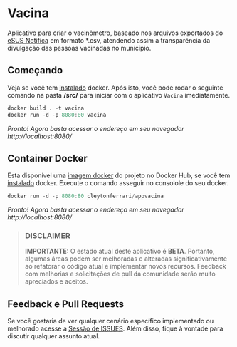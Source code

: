 # Vacina

Aplicativo para criar o vacinômetro, baseado nos arquivos exportados do [eSUS Notifica](https://notifica.saude.gov.br/) em formato *.csv, atendendo assim a transparência da divulgação das pessoas vacinadas no município.


## Começando

Veja se você tem [instalado](https://docs.docker.com/docker-for-windows/install/) docker. Após isto, você pode rodar o seguinte comando na pasta **/src/** para iniciar com o aplicativo `Vacina` imediatamente.

```powershell
docker build . -t vacina
docker run -d -p 8080:80 vacina
```

*Pronto! Agora basta acessar o endereço em seu navegador http://localhost:8080/*

## Container Docker
Esta disponível uma [imagem docker](https://hub.docker.com/r/cleytonferrari/appvacina) do projeto no Docker Hub, se você tem [instalado](https://docs.docker.com/docker-for-windows/install/) docker. Execute o comando asseguir no consolole do seu docker.

```powershell
docker run -d -p 8080:80 cleytonferrari/appvacina
```

*Pronto! Agora basta acessar o endereço em seu navegador http://localhost:8080/*


> ### DISCLAIMER
>
> **IMPORTANTE:** O estado atual deste aplicativo é **BETA**. Portanto, algumas áreas podem ser melhoradas e alteradas significativamente ao refatorar o código atual e implementar novos recursos. Feedback com melhorias e solicitações de pull da comunidade serão muito apreciados e aceitos.

## Feedback e Pull Requests

Se você gostaria de ver qualquer cenário específico implementado ou melhorado acesse a [Sessão de ISSUES](https://github.com/cleytonferrari/vacina/issues). Além disso, fique à vontade para discutir qualquer assunto atual.
